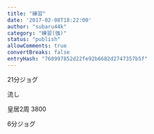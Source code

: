 ```yaml
---
title: "練習"
date: '2017-02-08T18:22:00'
author: "subaru44k"
category: "練習(強)"
status: "publish"
allowComments: true
convertBreaks: false
entryHash: "760997852d22fe92b6682d2747357b5f"
---
```

21分ジョグ

流し

皇居2周
3800

6分ジョグ
